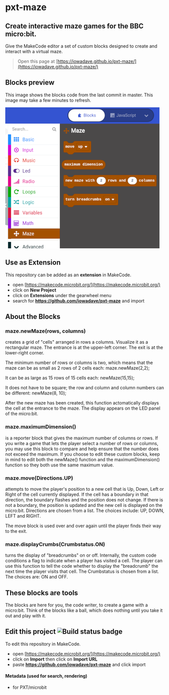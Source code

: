 # pxt-maze
## Create interactive maze games for the BBC micro:bit.

Give the MakeCode editor a set of custom blocks designed to create and interact with a virtual maze.

> Open this page at [https://iowadave.github.io/pxt-maze/](https://iowadave.github.io/pxt-maze/)

## Blocks preview

This image shows the blocks code from the last commit in master.
This image may take a few minutes to refresh.

![A rendered view of the blocks](https://github.com/iowadave/pxt-maze/raw/master/.github/makecode/maze_blocks.png)

## Use as Extension

This repository can be added as an **extension** in MakeCode.

* open [https://makecode.microbit.org/](https://makecode.microbit.org/)
* click on **New Project**
* click on **Extensions** under the gearwheel menu
* search for **https://github.com/iowadave/pxt-maze** and import

## About the Blocks

### maze.newMaze(rows, columns) 
creates a grid of "cells" arranged in rows a columns. Visualize it as a rectangular maze. The entrance is at the upper-left corner. The exit is at the lower-right corner.

The minimum number of rows or columns is two, which means that the maze can be as small as 2 rows of 2 cells each: maze.newMaze(2,2);

It can be as large as 15 rows of 15 cells each: newMaze(15,15);

It does not have to be square; the row and column and column numbers can be different: newMaze(8, 10);

After the new maze has been created, this function actomatically displays the cell at the entrance to the maze. The display appears on the LED panel of the micro:bit.

### maze.maximumDimension() 
is a reporter block that gives the maximum number of columns or rows. If you write a game that lets the player select a number of rows or columns, you may use this block to compare and help ensure that the number does not exceed the maximum. If you choose to edit these custom blocks, keep in mind to edit both the newMaze() function and the maximumDimension() function so they both use the same maximum value. 

### maze.move(Directions.UP) 
attempts to move the player's position to a new cell that is Up, Down, Left or Right of the cell currently displayed. If the cell has a boundary in that direction, the boundary flashes and the position does not change. If there is not a boundary, the position is updated and the new cell is displayed on the micro:bit.  Directions are chosen from a list. The choices include: UP, DOWN, LEFT and RIGHT.

The move block is used over and over again until the player finds their way to the exit.

### maze.displayCrumbs(Crumbstatus.ON) 
turns the display of "breadcrumbs" on or off. Internally, the custom code conditions a flag to indicate when a player has visited a cell. The player can use this function to tell the code whether to display the "breadcrumb" the next time the player visits that cell.  The Crumbstatus is chosen from a list. The choices are: ON and OFF.

## These blocks are tools

The blocks are here for you, the code writer, to create a game with a micro:bit. Think of the blocks like a ball, which does nothing until you take it out and play with it. 

## Edit this project ![Build status badge](https://github.com/iowadave/pxt-maze/workflows/MakeCode/badge.svg)

To edit this repository in MakeCode.

* open [https://makecode.microbit.org/](https://makecode.microbit.org/)
* click on **Import** then click on **Import URL**
* paste **https://github.com/iowadave/pxt-maze** and click import

#### Metadata (used for search, rendering)

* for PXT/microbit
<script src="https://makecode.com/gh-pages-embed.js"></script><script>makeCodeRender("{{ site.makecode.home_url }}", "{{ site.github.owner_name }}/{{ site.github.repository_name }}");</script>
